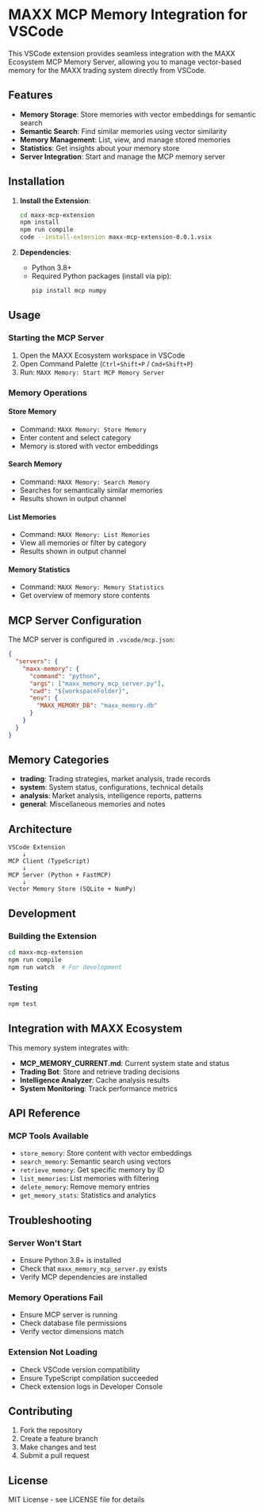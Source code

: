 # MAXX MCP Memory Integration for VSCode

This VSCode extension provides seamless integration with the MAXX Ecosystem MCP Memory Server, allowing you to manage vector-based memory for the MAXX trading system directly from VSCode.

## Features

- **Memory Storage**: Store memories with vector embeddings for semantic search
- **Semantic Search**: Find similar memories using vector similarity
- **Memory Management**: List, view, and manage stored memories
- **Statistics**: Get insights about your memory store
- **Server Integration**: Start and manage the MCP memory server

## Installation

1. **Install the Extension**:
   ```bash
   cd maxx-mcp-extension
   npm install
   npm run compile
   code --install-extension maxx-mcp-extension-0.0.1.vsix
   ```

2. **Dependencies**:
   - Python 3.8+
   - Required Python packages (install via pip):
     ```bash
     pip install mcp numpy
     ```

## Usage

### Starting the MCP Server

1. Open the MAXX Ecosystem workspace in VSCode
2. Open Command Palette (`Ctrl+Shift+P` / `Cmd+Shift+P`)
3. Run: `MAXX Memory: Start MCP Memory Server`

### Memory Operations

#### Store Memory
- Command: `MAXX Memory: Store Memory`
- Enter content and select category
- Memory is stored with vector embeddings

#### Search Memory
- Command: `MAXX Memory: Search Memory`
- Searches for semantically similar memories
- Results shown in output channel

#### List Memories
- Command: `MAXX Memory: List Memories`
- View all memories or filter by category
- Results shown in output channel

#### Memory Statistics
- Command: `MAXX Memory: Memory Statistics`
- Get overview of memory store contents

## MCP Server Configuration

The MCP server is configured in `.vscode/mcp.json`:

```json
{
  "servers": {
    "maxx-memory": {
      "command": "python",
      "args": ["maxx_memory_mcp_server.py"],
      "cwd": "${workspaceFolder}",
      "env": {
        "MAXX_MEMORY_DB": "maxx_memory.db"
      }
    }
  }
}
```

## Memory Categories

- **trading**: Trading strategies, market analysis, trade records
- **system**: System status, configurations, technical details
- **analysis**: Market analysis, intelligence reports, patterns
- **general**: Miscellaneous memories and notes

## Architecture

```
VSCode Extension
    ↓
MCP Client (TypeScript)
    ↓
MCP Server (Python + FastMCP)
    ↓
Vector Memory Store (SQLite + NumPy)
```

## Development

### Building the Extension

```bash
cd maxx-mcp-extension
npm run compile
npm run watch  # For development
```

### Testing

```bash
npm test
```

## Integration with MAXX Ecosystem

This memory system integrates with:

- **MCP_MEMORY_CURRENT.md**: Current system state and status
- **Trading Bot**: Store and retrieve trading decisions
- **Intelligence Analyzer**: Cache analysis results
- **System Monitoring**: Track performance metrics

## API Reference

### MCP Tools Available

- `store_memory`: Store content with vector embeddings
- `search_memory`: Semantic search using vectors
- `retrieve_memory`: Get specific memory by ID
- `list_memories`: List memories with filtering
- `delete_memory`: Remove memory entries
- `get_memory_stats`: Statistics and analytics

## Troubleshooting

### Server Won't Start
- Ensure Python 3.8+ is installed
- Check that `maxx_memory_mcp_server.py` exists
- Verify MCP dependencies are installed

### Memory Operations Fail
- Ensure MCP server is running
- Check database file permissions
- Verify vector dimensions match

### Extension Not Loading
- Check VSCode version compatibility
- Ensure TypeScript compilation succeeded
- Check extension logs in Developer Console

## Contributing

1. Fork the repository
2. Create a feature branch
3. Make changes and test
4. Submit a pull request

## License

MIT License - see LICENSE file for details